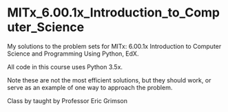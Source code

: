 # MITx_6.00.1x_Introduction_to_Computer_Science
My solutions to the problem sets for MITx: 6.00.1x Introduction to Computer Science and Programming Using Python, EdX.

All code in this course uses Python 3.5x.

Note these are not the most efficient solutions, but they should work, or serve as an example of one way to approach the problem.

Class by taught by Professor Eric Grimson
